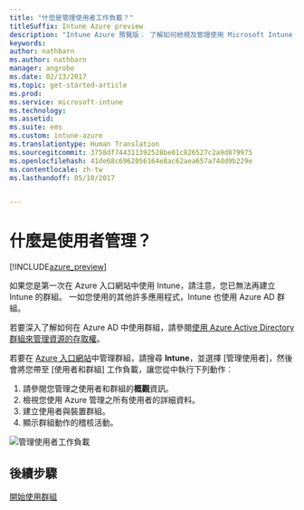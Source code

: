 ```yaml
---
title: "什麼是管理使用者工作負載？"
titleSuffix: Intune Azure preview
description: "Intune Azure 預覽版︰ 了解如何檢視及管理使用 Microsoft Intune 及 Azure 的使用者。"
keywords: 
author: nathbarn
ms.author: nathbarn
manager: angrobe
ms.date: 02/13/2017
ms.topic: get-started-article
ms.prod: 
ms.service: microsoft-intune
ms.technology: 
ms.assetid: 
ms.suite: ems
ms.custom: intune-azure
ms.translationtype: Human Translation
ms.sourcegitcommit: 3758df744311392528be01c826527c2a9d879975
ms.openlocfilehash: 41de68c6962056164e8ac62aea657a74dd9b229e
ms.contentlocale: zh-tw
ms.lasthandoff: 05/10/2017


---
```


# <a name="what-is-user-management"></a>什麼是使用者管理？


[!INCLUDE[azure_preview](../includes/azure_preview.md)]

如果您是第一次在 Azure 入口網站中使用 Intune，請注意，您已無法再建立 Intune 的群組。 一如您使用的其他許多應用程式，Intune 也使用 Azure AD 群組。

若要深入了解如何在 Azure AD 中使用群組，請參閱[使用 Azure Active Directory 群組來管理資源的存取權](https://docs.microsoft.com/azure/active-directory/active-directory-manage-groups)。

若要在 [Azure 入口網站](https://portal.azure.com)中管理群組，請搜尋 **Intune**，並選擇 [管理使用者]，然後會將您帶至 [使用者和群組] 工作負載，讓您從中執行下列動作︰

1. 請參閱您管理之使用者和群組的**概觀**資訊。
2. 檢視您使用 Azure 管理之所有使用者的詳細資料。
3. 建立使用者與裝置群組。
4. 顯示群組動作的稽核活動。

![管理使用者工作負載](./media/manage-users.png)


## <a name="next-step"></a>後續步驟

[開始使用群組](../manage-users/get-started-with-groups.md)

